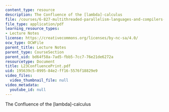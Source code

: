 ```yaml
---
content_type: resource
description: The Confluence of the [lambda]-calculus
file: /courses/6-827-multithreaded-parallelism-languages-and-compilers-fall-2002/195639c5099584e2ff165576f18829e9_L23ConfluencePrint.pdf
file_type: application/pdf
learning_resource_types:
- Lecture Notes
license: https://creativecommons.org/licenses/by-nc-sa/4.0/
ocw_type: OCWFile
parent_title: Lecture Notes
parent_type: CourseSection
parent_uid: bd64f58a-7ad5-fbb5-7cc7-76e21de6272a
resourcetype: Document
title: L23ConfluencePrint.pdf
uid: 195639c5-0995-84e2-ff16-5576f18829e9
video_files:
  video_thumbnail_file: null
video_metadata:
  youtube_id: null
---
```

The Confluence of the [lambda]-calculus